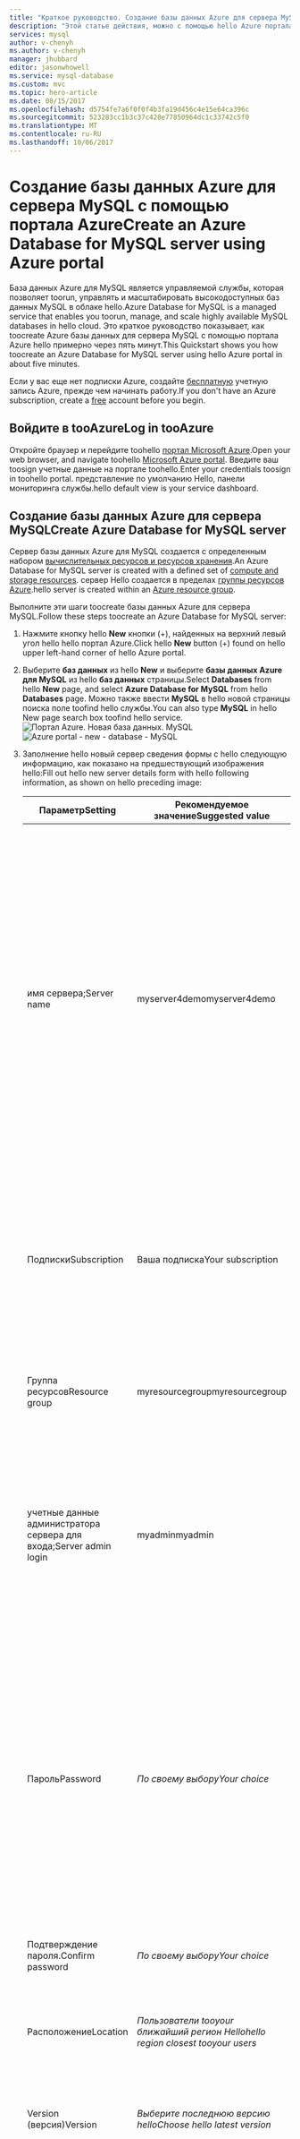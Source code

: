 ```yaml
---
title: "Краткое руководство. Создание базы данных Azure для сервера MySQL с помощью портала Azure | Документация Майкрософт"
description: "Этой статье действия, можно с помощью hello Azure портала tooquickly создать образец базы данных Azure для сервера MySQL примерно через пять минут."
services: mysql
author: v-chenyh
ms.author: v-chenyh
manager: jhubbard
editor: jasonwhowell
ms.service: mysql-database
ms.custom: mvc
ms.topic: hero-article
ms.date: 08/15/2017
ms.openlocfilehash: d5754fe7a6f0f0f4b3fa19d456c4e15e64ca396c
ms.sourcegitcommit: 523283cc1b3c37c428e77850964dc1c33742c5f0
ms.translationtype: MT
ms.contentlocale: ru-RU
ms.lasthandoff: 10/06/2017
---
```

# <a name="create-an-azure-database-for-mysql-server-using-azure-portal"></a><span data-ttu-id="7c753-103">Создание базы данных Azure для сервера MySQL с помощью портала Azure</span><span class="sxs-lookup"><span data-stu-id="7c753-103">Create an Azure Database for MySQL server using Azure portal</span></span>
<span data-ttu-id="7c753-104">База данных Azure для MySQL является управляемой службы, которая позволяет toorun, управлять и масштабировать высокодоступных баз данных MySQL в облаке hello.</span><span class="sxs-lookup"><span data-stu-id="7c753-104">Azure Database for MySQL is a managed service that enables you toorun, manage, and scale highly available MySQL databases in hello cloud.</span></span> <span data-ttu-id="7c753-105">Это краткое руководство показывает, как toocreate Azure базы данных для сервера MySQL с помощью портала Azure hello примерно через пять минут.</span><span class="sxs-lookup"><span data-stu-id="7c753-105">This Quickstart shows you how toocreate an Azure Database for MySQL server using hello Azure portal in about five minutes.</span></span> 

<span data-ttu-id="7c753-106">Если у вас еще нет подписки Azure, создайте [бесплатную](https://azure.microsoft.com/free/) учетную запись Azure, прежде чем начинать работу.</span><span class="sxs-lookup"><span data-stu-id="7c753-106">If you don't have an Azure subscription, create a [free](https://azure.microsoft.com/free/) account before you begin.</span></span>

## <a name="log-in-tooazure"></a><span data-ttu-id="7c753-107">Войдите в tooAzure</span><span class="sxs-lookup"><span data-stu-id="7c753-107">Log in tooAzure</span></span>
<span data-ttu-id="7c753-108">Откройте браузер и перейдите toohello [портал Microsoft Azure](https://portal.azure.com/).</span><span class="sxs-lookup"><span data-stu-id="7c753-108">Open your web browser, and navigate toohello [Microsoft Azure portal](https://portal.azure.com/).</span></span> <span data-ttu-id="7c753-109">Введите ваш toosign учетные данные на портале toohello.</span><span class="sxs-lookup"><span data-stu-id="7c753-109">Enter your credentials toosign in toohello portal.</span></span> <span data-ttu-id="7c753-110">представление по умолчанию Hello, панели мониторинга службы.</span><span class="sxs-lookup"><span data-stu-id="7c753-110">hello default view is your service dashboard.</span></span>

## <a name="create-azure-database-for-mysql-server"></a><span data-ttu-id="7c753-111">Создание базы данных Azure для сервера MySQL</span><span class="sxs-lookup"><span data-stu-id="7c753-111">Create Azure Database for MySQL server</span></span>
<span data-ttu-id="7c753-112">Сервер базы данных Azure для MySQL создается с определенным набором [вычислительных ресурсов и ресурсов хранения](./concepts-compute-unit-and-storage.md).</span><span class="sxs-lookup"><span data-stu-id="7c753-112">An Azure Database for MySQL server is created with a defined set of [compute and storage resources](./concepts-compute-unit-and-storage.md).</span></span> <span data-ttu-id="7c753-113">сервер Hello создается в пределах [группы ресурсов Azure](../azure-resource-manager/resource-group-overview.md).</span><span class="sxs-lookup"><span data-stu-id="7c753-113">hello server is created within an [Azure resource group](../azure-resource-manager/resource-group-overview.md).</span></span>

<span data-ttu-id="7c753-114">Выполните эти шаги toocreate базы данных Azure для сервера MySQL.</span><span class="sxs-lookup"><span data-stu-id="7c753-114">Follow these steps toocreate an Azure Database for MySQL server:</span></span>

1. <span data-ttu-id="7c753-115">Нажмите кнопку hello **New** кнопки (+), найденных на верхний левый угол hello hello портал Azure.</span><span class="sxs-lookup"><span data-stu-id="7c753-115">Click hello **New** button (+) found on hello upper left-hand corner of hello Azure portal.</span></span>

2. <span data-ttu-id="7c753-116">Выберите **баз данных** из hello **New** и выберите **базы данных Azure для MySQL** из hello **баз данных** страницы.</span><span class="sxs-lookup"><span data-stu-id="7c753-116">Select **Databases** from hello **New** page, and select **Azure Database for MySQL** from hello **Databases** page.</span></span> <span data-ttu-id="7c753-117">Можно также ввести **MySQL** в hello новой страницы поиска поле toofind hello службы.</span><span class="sxs-lookup"><span data-stu-id="7c753-117">You can also type **MySQL** in hello New page search box toofind hello service.</span></span>
<span data-ttu-id="7c753-118">![Портал Azure. Новая база данных. MySQL](./media/quickstart-create-mysql-server-database-using-azure-portal/2_navigate-to-mysql.png)</span><span class="sxs-lookup"><span data-stu-id="7c753-118">![Azure portal - new - database - MySQL](./media/quickstart-create-mysql-server-database-using-azure-portal/2_navigate-to-mysql.png)</span></span>

3. <span data-ttu-id="7c753-119">Заполнение hello новый сервер сведения формы с hello следующую информацию, как показано на предшествующий изображения hello:</span><span class="sxs-lookup"><span data-stu-id="7c753-119">Fill out hello new server details form with hello following information, as shown on hello preceding image:</span></span>

    <span data-ttu-id="7c753-120">**Параметр**</span><span class="sxs-lookup"><span data-stu-id="7c753-120">**Setting**</span></span> | <span data-ttu-id="7c753-121">**Рекомендуемое значение**</span><span class="sxs-lookup"><span data-stu-id="7c753-121">**Suggested value**</span></span> | <span data-ttu-id="7c753-122">**Описание поля**</span><span class="sxs-lookup"><span data-stu-id="7c753-122">**Field Description**</span></span> 
    ---|---|---
    <span data-ttu-id="7c753-123">имя сервера;</span><span class="sxs-lookup"><span data-stu-id="7c753-123">Server name</span></span> | <span data-ttu-id="7c753-124">myserver4demo</span><span class="sxs-lookup"><span data-stu-id="7c753-124">myserver4demo</span></span> | <span data-ttu-id="7c753-125">Выберите уникальное имя, идентифицирующее базу данных Azure для сервера MySQL.</span><span class="sxs-lookup"><span data-stu-id="7c753-125">Choose a unique name that identifies your Azure Database for MySQL server.</span></span> <span data-ttu-id="7c753-126">имя домена Hello *mysql.database.azure.com* — имя сервера присоединенных toohello обеспечения tooconnect приложений для.</span><span class="sxs-lookup"><span data-stu-id="7c753-126">hello domain name *mysql.database.azure.com* is appended toohello server name you provide for applications tooconnect to.</span></span> <span data-ttu-id="7c753-127">Имя сервера Hello может содержать только строчные буквы, цифры и знак дефиса (-) hello и он должен содержать от 3 до 63 символов.</span><span class="sxs-lookup"><span data-stu-id="7c753-127">hello server name can contain only lowercase letters, numbers, and hello hyphen (-) character, and it must contain from 3 through 63 characters.</span></span>
    <span data-ttu-id="7c753-128">Подписки</span><span class="sxs-lookup"><span data-stu-id="7c753-128">Subscription</span></span> | <span data-ttu-id="7c753-129">Ваша подписка</span><span class="sxs-lookup"><span data-stu-id="7c753-129">Your subscription</span></span> | <span data-ttu-id="7c753-130">Здравствуйте, подписки Azure, что требуется toouse для сервера.</span><span class="sxs-lookup"><span data-stu-id="7c753-130">hello Azure subscription that you want toouse for your server.</span></span> <span data-ttu-id="7c753-131">Если у вас несколько подписок, выберите нужную подписку hello, в котором ресурсов hello выставлен счет за.</span><span class="sxs-lookup"><span data-stu-id="7c753-131">If you have multiple subscriptions, choose hello appropriate subscription in which hello resource is billed for.</span></span>
    <span data-ttu-id="7c753-132">Группа ресурсов</span><span class="sxs-lookup"><span data-stu-id="7c753-132">Resource group</span></span> | <span data-ttu-id="7c753-133">myresourcegroup</span><span class="sxs-lookup"><span data-stu-id="7c753-133">myresourcegroup</span></span> | <span data-ttu-id="7c753-134">Можно создать новую группу ресурсов или использовать существующую группу из подписки.</span><span class="sxs-lookup"><span data-stu-id="7c753-134">You may make a new resource group name, or use an existing one from your subscription.</span></span>
    <span data-ttu-id="7c753-135">учетные данные администратора сервера для входа;</span><span class="sxs-lookup"><span data-stu-id="7c753-135">Server admin login</span></span> | <span data-ttu-id="7c753-136">myadmin</span><span class="sxs-lookup"><span data-stu-id="7c753-136">myadmin</span></span> | <span data-ttu-id="7c753-137">Сделать собственные toouse учетной записи входа при подключении toohello серверу.</span><span class="sxs-lookup"><span data-stu-id="7c753-137">Make your own login account toouse when connecting toohello server.</span></span> <span data-ttu-id="7c753-138">Имя входа администратора Hello не может быть «azure_superuser», «admin», «администратор», «root», «guest» или 'public'.</span><span class="sxs-lookup"><span data-stu-id="7c753-138">hello admin login name cannot be 'azure_superuser', 'admin', 'administrator', 'root', 'guest', or 'public'.</span></span>
    <span data-ttu-id="7c753-139">Пароль</span><span class="sxs-lookup"><span data-stu-id="7c753-139">Password</span></span> | <span data-ttu-id="7c753-140">*По своему выбору*</span><span class="sxs-lookup"><span data-stu-id="7c753-140">*Your choice*</span></span> | <span data-ttu-id="7c753-141">Создайте новый пароль для учетной записи администратора сервера hello.</span><span class="sxs-lookup"><span data-stu-id="7c753-141">Create a new password for hello server admin account.</span></span> <span data-ttu-id="7c753-142">Должно содержать от 8 too128 символов.</span><span class="sxs-lookup"><span data-stu-id="7c753-142">Must contain from 8 too128 characters.</span></span> <span data-ttu-id="7c753-143">Пароль должен содержать символы трех из следующих категорий hello: прописные латинские буквы, строчные латинские буквы, цифры (0-9) и неалфавитные символы (!, $, #, %, и т. д.).</span><span class="sxs-lookup"><span data-stu-id="7c753-143">Your password must contain characters from three of hello following categories – English uppercase letters, English lowercase letters, numbers (0-9), and non-alphanumeric characters (!, $, #, %, etc.).</span></span>
    <span data-ttu-id="7c753-144">Подтверждение пароля.</span><span class="sxs-lookup"><span data-stu-id="7c753-144">Confirm password</span></span> | <span data-ttu-id="7c753-145">*По своему выбору*</span><span class="sxs-lookup"><span data-stu-id="7c753-145">*Your choice*</span></span>| <span data-ttu-id="7c753-146">Подтвердите пароль учетной записи администратора hello.</span><span class="sxs-lookup"><span data-stu-id="7c753-146">Confirm hello admin account password.</span></span>
    <span data-ttu-id="7c753-147">Расположение</span><span class="sxs-lookup"><span data-stu-id="7c753-147">Location</span></span> | <span data-ttu-id="7c753-148">*Пользователи tooyour ближайший регион Hello*</span><span class="sxs-lookup"><span data-stu-id="7c753-148">*hello region closest tooyour users*</span></span>| <span data-ttu-id="7c753-149">Выберите расположение hello ближайший tooyour пользователи или другие приложения Azure.</span><span class="sxs-lookup"><span data-stu-id="7c753-149">Choose hello location that is closest tooyour users or other Azure applications.</span></span>
    <span data-ttu-id="7c753-150">Version (версия)</span><span class="sxs-lookup"><span data-stu-id="7c753-150">Version</span></span> | <span data-ttu-id="7c753-151">*Выберите последнюю версию hello*</span><span class="sxs-lookup"><span data-stu-id="7c753-151">*Choose hello latest version*</span></span>| <span data-ttu-id="7c753-152">Последнюю версию hello следует выбирайте, если у вас есть особые требования.</span><span class="sxs-lookup"><span data-stu-id="7c753-152">Choose hello latest version unless you have specific requirements.</span></span>
    <span data-ttu-id="7c753-153">Ценовая категория</span><span class="sxs-lookup"><span data-stu-id="7c753-153">Pricing Tier</span></span> | <span data-ttu-id="7c753-154">**Базовый**, **50 единиц вычислений**,  **50 ГБ**</span><span class="sxs-lookup"><span data-stu-id="7c753-154">**Basic**, **50 Compute Units** **50 GB**</span></span> | <span data-ttu-id="7c753-155">Нажмите кнопку **Ценовая категория** toospecify hello службы уровня и уровня производительности для новой базы данных.</span><span class="sxs-lookup"><span data-stu-id="7c753-155">Click **Pricing tier** toospecify hello service tier and performance level for your new database.</span></span> <span data-ttu-id="7c753-156">Выберите **базового уровня** во вкладке "hello" вверху hello.</span><span class="sxs-lookup"><span data-stu-id="7c753-156">Choose **Basic tier** in hello tab at hello top.</span></span> <span data-ttu-id="7c753-157">Щелкните левый конец hello hello **вычислений единицы** hello значение ползунка tooadjust toohello бы сумму, доступных для краткого руководства.</span><span class="sxs-lookup"><span data-stu-id="7c753-157">Click hello left end of hello **Compute Units** slider tooadjust hello value toohello least amount available for this Quickstart.</span></span> <span data-ttu-id="7c753-158">Нажмите кнопку **ОК** toosave hello цены Выбор уровня.</span><span class="sxs-lookup"><span data-stu-id="7c753-158">Click **Ok** toosave hello pricing tier selection.</span></span> <span data-ttu-id="7c753-159">См. следующий снимок экрана приветствия.</span><span class="sxs-lookup"><span data-stu-id="7c753-159">See hello following screenshot.</span></span>
    <span data-ttu-id="7c753-160">Toodashboard ПИН-кода</span><span class="sxs-lookup"><span data-stu-id="7c753-160">Pin toodashboard</span></span> | <span data-ttu-id="7c753-161">Проверка</span><span class="sxs-lookup"><span data-stu-id="7c753-161">Check</span></span> | <span data-ttu-id="7c753-162">Проверьте hello **toodashboard ПИН-код** параметр tooallow легко отслеживания сервера на странице приветствия передней панели мониторинга портала Azure.</span><span class="sxs-lookup"><span data-stu-id="7c753-162">Check hello **Pin toodashboard** option tooallow easy tracking of your server on hello front dashboard page of your Azure portal.</span></span>

    > [!IMPORTANT]
    > <span data-ttu-id="7c753-163">Имя входа администратора сервера Hello и пароль, указанные здесь, являются обязательным toolog в toohello сервера и баз данных далее в этом кратком руководстве.</span><span class="sxs-lookup"><span data-stu-id="7c753-163">hello server admin login and password that you specify here are required toolog in toohello server and its databases later in this Quickstart.</span></span> <span data-ttu-id="7c753-164">Запомните или запишите эту информацию для последующего использования.</span><span class="sxs-lookup"><span data-stu-id="7c753-164">Remember or record this information for later use.</span></span>
    > 

    ![Портал Azure — создать MySQL, предоставляя hello требуется ввод формы](./media/quickstart-create-mysql-server-database-using-azure-portal/3_create-server.png)

4.  <span data-ttu-id="7c753-166">Нажмите кнопку **создать** tooprovision hello server.</span><span class="sxs-lookup"><span data-stu-id="7c753-166">Click **Create** tooprovision hello server.</span></span> <span data-ttu-id="7c753-167">Подготовка занимает несколько минут, копирование too20 минут максимальное.</span><span class="sxs-lookup"><span data-stu-id="7c753-167">Provisioning takes a few minutes, up too20 minutes maximum.</span></span>
   
5.  <span data-ttu-id="7c753-168">На панели инструментов hello, нажмите кнопку **уведомления** процесс развертывания hello toomonitor (значок звонка).</span><span class="sxs-lookup"><span data-stu-id="7c753-168">On hello toolbar, click **Notifications** (bell icon) toomonitor hello deployment process.</span></span>

## <a name="configure-a-server-level-firewall-rule"></a><span data-ttu-id="7c753-169">Настройка правила брандмауэра на уровне сервера</span><span class="sxs-lookup"><span data-stu-id="7c753-169">Configure a server-level firewall rule</span></span>

<span data-ttu-id="7c753-170">Hello базы данных Azure для службы MySQL создает брандмауэра на уровне сервера hello.</span><span class="sxs-lookup"><span data-stu-id="7c753-170">hello Azure Database for MySQL service creates a firewall at hello server-level.</span></span> <span data-ttu-id="7c753-171">Этот брандмауэр блокирует внешних приложений и средств подключения toohello сервер и все базы данных на сервере hello правила брандмауэра не введен tooopen hello брандмауэра для конкретных IP-адресов.</span><span class="sxs-lookup"><span data-stu-id="7c753-171">This firewall prevents external applications and tools from connecting toohello server and any databases on hello server, unless a firewall rule is created tooopen hello firewall for specific IP addresses.</span></span> 

1.  <span data-ttu-id="7c753-172">Найдите нужный сервер после завершения развертывания hello.</span><span class="sxs-lookup"><span data-stu-id="7c753-172">Locate your server after hello deployment completes.</span></span> <span data-ttu-id="7c753-173">При необходимости можно выполнить поиск.</span><span class="sxs-lookup"><span data-stu-id="7c753-173">If needed, you can search for it.</span></span> <span data-ttu-id="7c753-174">Например, щелкните **все ресурсы** hello левого меню и введите в поле имя сервера hello (как показано в примере hello *myserver4demo*) toosearch для вновь созданного сервера.</span><span class="sxs-lookup"><span data-stu-id="7c753-174">For example, click **All Resources** from hello left-hand menu and type in hello server name (such as hello example *myserver4demo*) toosearch for your newly created server.</span></span> <span data-ttu-id="7c753-175">Щелкните имя сервера, перечисленные в результатах поиска hello.</span><span class="sxs-lookup"><span data-stu-id="7c753-175">Click on your server name listed in hello search result.</span></span> <span data-ttu-id="7c753-176">Hello **Обзор** страница сервера открывает и предоставляет параметры для дальнейшей настройки.</span><span class="sxs-lookup"><span data-stu-id="7c753-176">hello **Overview** page for your server opens and provides options for further configuration.</span></span>

2. <span data-ttu-id="7c753-177">На странице приветствия server, выберите **безопасности подключения**.</span><span class="sxs-lookup"><span data-stu-id="7c753-177">In hello server page, select **Connection security**.</span></span>

3.  <span data-ttu-id="7c753-178">В разделе hello **правила брандмауэра** щелкните пустое текстовое поле hello hello **имя правила** toobegin столбца при создании правила брандмауэра hello.</span><span class="sxs-lookup"><span data-stu-id="7c753-178">Under hello **Firewall rules** heading, click in hello blank text box in hello **Rule Name** column toobegin creating hello firewall rule.</span></span> 

    <span data-ttu-id="7c753-179">Для краткого руководства давайте разрешить все IP-адреса в hello server путем заполнения hello текстовое поле в каждом столбце с hello следующие значения:</span><span class="sxs-lookup"><span data-stu-id="7c753-179">For this Quickstart, let's allow all IP addresses into hello server by filling in hello text box in each column with hello following values:</span></span>

    <span data-ttu-id="7c753-180">Имя правила</span><span class="sxs-lookup"><span data-stu-id="7c753-180">Rule Name</span></span> | <span data-ttu-id="7c753-181">Начальный IP-адрес</span><span class="sxs-lookup"><span data-stu-id="7c753-181">Start IP</span></span> | <span data-ttu-id="7c753-182">Конечный IP-адрес</span><span class="sxs-lookup"><span data-stu-id="7c753-182">End IP</span></span> 
    ---|---|---
    <span data-ttu-id="7c753-183">AllowAllIps</span><span class="sxs-lookup"><span data-stu-id="7c753-183">AllowAllIps</span></span> |  <span data-ttu-id="7c753-184">0.0.0.0</span><span class="sxs-lookup"><span data-stu-id="7c753-184">0.0.0.0</span></span> | <span data-ttu-id="7c753-185">255.255.255.255</span><span class="sxs-lookup"><span data-stu-id="7c753-185">255.255.255.255</span></span>

4. <span data-ttu-id="7c753-186">На верхней панели инструментов hello объекта hello **безопасности подключения** щелкните **Сохранить**.</span><span class="sxs-lookup"><span data-stu-id="7c753-186">On hello upper toolbar of hello **Connection security** page, click **Save**.</span></span> <span data-ttu-id="7c753-187">Подождите несколько секунд и обратите внимание hello уведомление о, обновление безопасности соединения завершилась успешно перед продолжением.</span><span class="sxs-lookup"><span data-stu-id="7c753-187">Wait for a few moments and notice hello notification showing that updating connection security has finished successfully before continuing.</span></span>

    > [!NOTE]
    > <span data-ttu-id="7c753-188">TooAzure подключения базы данных MySQL связь через порт 3306.</span><span class="sxs-lookup"><span data-stu-id="7c753-188">Connections tooAzure Database for MySQL communicate over port 3306.</span></span> <span data-ttu-id="7c753-189">Если вы пытаетесь tooconnect из корпоративной сети, исходящий трафик через порт 3306 может оказаться невозможным брандмауэром вашей сети.</span><span class="sxs-lookup"><span data-stu-id="7c753-189">If you are trying tooconnect from within a corporate network, outbound traffic over port 3306 may not be allowed by your network's firewall.</span></span> <span data-ttu-id="7c753-190">В этом случае нельзя будет tooconnect tooyour сервера Если ИТ-отдел открывает порт 3306.</span><span class="sxs-lookup"><span data-stu-id="7c753-190">If so, you will not be able tooconnect tooyour server unless your IT department opens port 3306.</span></span>
    > 

## <a name="get-hello-connection-information"></a><span data-ttu-id="7c753-191">Получить сведения о соединении hello</span><span class="sxs-lookup"><span data-stu-id="7c753-191">Get hello connection information</span></span>
<span data-ttu-id="7c753-192">сервер базы данных tooyour tooconnect, необходимо tooremember hello полного сервера имя и администратора учетные данные для входа.</span><span class="sxs-lookup"><span data-stu-id="7c753-192">tooconnect tooyour database server, you need tooremember hello full server name and admin login credentials.</span></span> <span data-ttu-id="7c753-193">Отметить эти значения в начале статьи краткого руководства hello.</span><span class="sxs-lookup"><span data-stu-id="7c753-193">You may have noted those values earlier in hello Quickstart article.</span></span> <span data-ttu-id="7c753-194">В случае, если не произошло, можно легко находить hello server сведения об имени и имени входа с сервера hello **Обзор** страницы или hello **свойства** страницы в hello портал Azure.</span><span class="sxs-lookup"><span data-stu-id="7c753-194">In case you did not, you can easily find hello server name and login information from hello server **Overview** page or hello **Properties** page in hello Azure portal.</span></span>

1. <span data-ttu-id="7c753-195">Откройте страницу сервера **Обзор**.</span><span class="sxs-lookup"><span data-stu-id="7c753-195">Open your server's **Overview** page.</span></span> <span data-ttu-id="7c753-196">Запишите hello **имя сервера** и **имя входа администратора сервера**.</span><span class="sxs-lookup"><span data-stu-id="7c753-196">Make a note of hello **Server name** and **Server admin login name**.</span></span> 
    <span data-ttu-id="7c753-197">Наведите указатель на каждое поле и появляется значок копирования hello toohello справа от текста hello.</span><span class="sxs-lookup"><span data-stu-id="7c753-197">Hover your cursor over each field, and hello copy icon appears toohello right of hello text.</span></span> <span data-ttu-id="7c753-198">Щелкните значок копирования hello как необходимые toocopy hello значения.</span><span class="sxs-lookup"><span data-stu-id="7c753-198">Click hello copy icon as needed toocopy hello values.</span></span>

    <span data-ttu-id="7c753-199">В этом примере — имя сервера hello *myserver4demo.mysql.database.azure.com*, и имя входа администратора сервера hello является  *myadmin@myserver4demo* .</span><span class="sxs-lookup"><span data-stu-id="7c753-199">In this example, hello server name is *myserver4demo.mysql.database.azure.com*, and hello server admin login is *myadmin@myserver4demo*.</span></span>

## <a name="connect-toomysql-using-mysql-command-line-tool"></a><span data-ttu-id="7c753-200">Подключиться с помощью средства командной строки mysql tooMySQL</span><span class="sxs-lookup"><span data-stu-id="7c753-200">Connect tooMySQL using mysql command-line tool</span></span>
<span data-ttu-id="7c753-201">Существует несколько приложений можно использовать tooconnect tooyour базы данных Azure для сервера MySQL.</span><span class="sxs-lookup"><span data-stu-id="7c753-201">There are a number of applications you can use tooconnect tooyour Azure Database for MySQL server.</span></span> <span data-ttu-id="7c753-202">Давайте сначала использовать hello [mysql](https://dev.mysql.com/doc/refman/5.7/en/mysql.html) командной строки как средство tooillustrate tooconnect toohello сервера.</span><span class="sxs-lookup"><span data-stu-id="7c753-202">Let's first use hello [mysql](https://dev.mysql.com/doc/refman/5.7/en/mysql.html) command-line tool tooillustrate how tooconnect toohello server.</span></span>  <span data-ttu-id="7c753-203">Можно использовать веб-браузер и hello оболочки облако Azure, как описано здесь без hello должны tooinstall никаких дополнительных программ.</span><span class="sxs-lookup"><span data-stu-id="7c753-203">You can use a web browser and hello Azure Cloud Shell as described here without hello need tooinstall any additional software.</span></span> <span data-ttu-id="7c753-204">Если программа hello mysql, установленные локально на компьютере, можно подключиться с тем же успехом.</span><span class="sxs-lookup"><span data-stu-id="7c753-204">If you have hello mysql utility installed locally on your own machine, you can connect from there as well.</span></span>

1. <span data-ttu-id="7c753-205">Запустите hello оболочки облако Azure через значок терминалов hello (> _) на hello верхнему правому углу hello Azure портала веб-страницы.</span><span class="sxs-lookup"><span data-stu-id="7c753-205">Launch hello Azure Cloud Shell via hello terminal icon ( >_ ) on hello top right of hello Azure portal web page.</span></span>

2. <span data-ttu-id="7c753-206">Hello оболочки облако Azure открывает в браузере, позволяя команд оболочки tootype bash.</span><span class="sxs-lookup"><span data-stu-id="7c753-206">hello Azure Cloud Shell opens in your browser, enabling you tootype bash shell commands.</span></span>

    ![Командная строка — пример командной строки MySQL](./media/quickstart-create-mysql-server-database-using-azure-portal/7_connect-to-server.png)

3. <span data-ttu-id="7c753-208">В облаке командную строку hello подключения tooyour базы данных Azure для сервера MySQL, введя командной строки mysql hello в строке приветствия зеленый.</span><span class="sxs-lookup"><span data-stu-id="7c753-208">At hello Cloud Shell prompt, connect tooyour Azure Database for MySQL server by typing hello mysql command line at hello green prompt.</span></span>

    <span data-ttu-id="7c753-209">Следующая формата Hello — tooan tooconnect используется база данных Azure для сервера MySQL с помощью служебной программы hello mysql:</span><span class="sxs-lookup"><span data-stu-id="7c753-209">hello following format is used tooconnect tooan Azure Database for MySQL server with hello mysql utility:</span></span>
    ```bash
    mysql --host <yourserver> --user <server admin login> --password
    ```

    <span data-ttu-id="7c753-210">Например следующая команда hello подключается к серверу пример tooour:</span><span class="sxs-lookup"><span data-stu-id="7c753-210">For example, hello following command connects tooour example server:</span></span>
    ```azurecli-interactive
    mysql --host myserver4demo.mysql.database.azure.com --user myadmin@myserver4demo --password
    ```

    <span data-ttu-id="7c753-211">параметр mysql</span><span class="sxs-lookup"><span data-stu-id="7c753-211">mysql parameter</span></span> |<span data-ttu-id="7c753-212">Рекомендуемое значение</span><span class="sxs-lookup"><span data-stu-id="7c753-212">Suggested value</span></span>|<span data-ttu-id="7c753-213">Описание</span><span class="sxs-lookup"><span data-stu-id="7c753-213">Description</span></span>
    ---|---|---
    <span data-ttu-id="7c753-214">--host</span><span class="sxs-lookup"><span data-stu-id="7c753-214">--host</span></span> | <span data-ttu-id="7c753-215">*имя сервера*</span><span class="sxs-lookup"><span data-stu-id="7c753-215">*server name*</span></span> | <span data-ttu-id="7c753-216">Укажите значение имени сервера hello, который использовался при создании hello базы данных Azure для MySQL ранее.</span><span class="sxs-lookup"><span data-stu-id="7c753-216">Specify hello server name value that was used when you created hello Azure Database for MySQL earlier.</span></span> <span data-ttu-id="7c753-217">В нашем примере используется такое имя сервера: myserver4demo.mysql.database.azure.com. Используйте hello полное доменное имя (\*. mysql.database.azure.com) как показано в примере hello.</span><span class="sxs-lookup"><span data-stu-id="7c753-217">Our example server shown is myserver4demo.mysql.database.azure.com. Use hello fully qualified domain name (\*.mysql.database.azure.com) as shown in hello example.</span></span> <span data-ttu-id="7c753-218">Выполните действия hello hello предыдущего раздела tooget hello сведения о соединении, если вы не помните имя вашего сервера.</span><span class="sxs-lookup"><span data-stu-id="7c753-218">Follow hello steps in hello previous section tooget hello connection information if you do not remember your server name.</span></span> 
    <span data-ttu-id="7c753-219">--user</span><span class="sxs-lookup"><span data-stu-id="7c753-219">--user</span></span> | <span data-ttu-id="7c753-220">*имя для входа администратора сервера*</span><span class="sxs-lookup"><span data-stu-id="7c753-220">*server admin login name*</span></span> |<span data-ttu-id="7c753-221">Введите в hello входа имя входа администратора сервера указаны при создании hello базы данных Azure для MySQL ранее.</span><span class="sxs-lookup"><span data-stu-id="7c753-221">Type in hello  server admin login username supplied when you created hello Azure Database for MySQL earlier.</span></span> <span data-ttu-id="7c753-222">Выполните действия hello hello предыдущего раздела tooget hello сведения о соединении, если вы не помните hello имя пользователя.</span><span class="sxs-lookup"><span data-stu-id="7c753-222">Follow hello steps in hello previous section tooget hello connection information if you do not remember hello username.</span></span>  <span data-ttu-id="7c753-223">Формат Hello  *username@servername* .</span><span class="sxs-lookup"><span data-stu-id="7c753-223">hello format is *username@servername*.</span></span>
    <span data-ttu-id="7c753-224">--password</span><span class="sxs-lookup"><span data-stu-id="7c753-224">--password</span></span> | <span data-ttu-id="7c753-225">*дождитесь появления запроса*</span><span class="sxs-lookup"><span data-stu-id="7c753-225">*wait until prompted*</span></span> | <span data-ttu-id="7c753-226">Вам будет предложено слишком «Введите пароль» по окончании введите команду hello.</span><span class="sxs-lookup"><span data-stu-id="7c753-226">You will be prompted too"Enter password" after you enter hello command.</span></span> <span data-ttu-id="7c753-227">При появлении запроса введите hello же пароль, предоставленный при создании сервера hello.</span><span class="sxs-lookup"><span data-stu-id="7c753-227">When prompted, type in hello same password that you provided when you created hello server.</span></span>  <span data-ttu-id="7c753-228">Примечание hello вводить пароль, символы, не отображаются на hello bash подсказки при их вводе.</span><span class="sxs-lookup"><span data-stu-id="7c753-228">Note hello typed password characters are not shown on hello bash prompt when you type them.</span></span> <span data-ttu-id="7c753-229">Нажмите клавишу ВВОД после набрана все tooauthenticate символов hello и подключения.</span><span class="sxs-lookup"><span data-stu-id="7c753-229">Press enter after you have typed all hello characters tooauthenticate and connect.</span></span>

   <span data-ttu-id="7c753-230">После подключения hello mysql программа отображает `mysql>` запрашивать вы tootype команды.</span><span class="sxs-lookup"><span data-stu-id="7c753-230">Once connected, hello mysql utility displays a `mysql>` prompt for you tootype commands.</span></span> 

    <span data-ttu-id="7c753-231">Пример выходных данных mysql:</span><span class="sxs-lookup"><span data-stu-id="7c753-231">Example mysql output:</span></span>
    ```bash
    Welcome toohello MySQL monitor.  Commands end with ; or \g.
    Your MySQL connection id is 65505
    Server version: 5.6.26.0 MySQL Community Server (GPL)
    
    Copyright (c) 2000, 2017, Oracle and/or its affiliates. All rights reserved.
    
    Oracle is a registered trademark of Oracle Corporation and/or its
    affiliates. Other names may be trademarks of their respective
    owners.

    Type 'help;' or '\h' for help. Type '\c' tooclear hello current input statement.
    
    mysql>
    ```
    > [!TIP]
    > <span data-ttu-id="7c753-232">Если брандмауэр hello не настроен tooallow hello IP-адрес hello Azure облачной оболочки, hello возникает следующая ошибка:</span><span class="sxs-lookup"><span data-stu-id="7c753-232">If hello firewall is not configured tooallow hello IP address of hello Azure Cloud Shell, hello following error occurs:</span></span>
    >
    > <span data-ttu-id="7c753-233">Ошибка 2003 (28000 свойства): Клиент с IP-адресом 123.456.789.0 не может tooaccess hello server.</span><span class="sxs-lookup"><span data-stu-id="7c753-233">ERROR 2003 (28000): Client with IP address 123.456.789.0 is not allowed tooaccess hello server.</span></span>
    >
    > <span data-ttu-id="7c753-234">Ошибка tooresolve hello, убедитесь, что hello server конфигурации совпадений hello шагов в hello *Настройка правила брандмауэра уровня сервера* hello статьи.</span><span class="sxs-lookup"><span data-stu-id="7c753-234">tooresolve hello error, make sure hello server configuration matches hello steps in hello *Configure a server-level firewall rule* section of hello article.</span></span>

4. <span data-ttu-id="7c753-235">Представление сервера состояния tooensure hello соединение функционирует.</span><span class="sxs-lookup"><span data-stu-id="7c753-235">View server status tooensure hello connection is functional.</span></span> <span data-ttu-id="7c753-236">Тип `status` в hello mysql > запрос после его подключения.</span><span class="sxs-lookup"><span data-stu-id="7c753-236">Type `status` at hello mysql> prompt once it is connected.</span></span>
    ```sql
    status
    ```

   > [!TIP]
   > <span data-ttu-id="7c753-237">Дополнительные команды см. в [разделе 4.5.1 справочного руководства по MySQL 5.7](https://dev.mysql.com/doc/refman/5.7/en/mysql.html).</span><span class="sxs-lookup"><span data-stu-id="7c753-237">For additional commands, see [MySQL 5.7 Reference Manual - Chapter 4.5.1](https://dev.mysql.com/doc/refman/5.7/en/mysql.html).</span></span>

5.  <span data-ttu-id="7c753-238">Создать пустую базу данных на hello mysql > приглашения, введя hello следующую команду:</span><span class="sxs-lookup"><span data-stu-id="7c753-238">Create a blank database at hello mysql> prompt by typing hello following command:</span></span>
    ```sql
    CREATE DATABASE quickstartdb;
    ```
    <span data-ttu-id="7c753-239">Команда Hello может занять несколько минут toocomplete.</span><span class="sxs-lookup"><span data-stu-id="7c753-239">hello command may take a few moments toocomplete.</span></span> 

    <span data-ttu-id="7c753-240">На сервере базы данных Azure для MySQL можно создать одну или несколько баз данных.</span><span class="sxs-lookup"><span data-stu-id="7c753-240">Within an Azure Database for MySQL server, you can create one or multiple databases.</span></span> <span data-ttu-id="7c753-241">Необязательно toocreate одной базы данных на сервере tooutilize все ресурсы hello или создать несколько баз данных tooshare hello ресурсы.</span><span class="sxs-lookup"><span data-stu-id="7c753-241">You can opt toocreate a single database per server tooutilize all hello resources, or create multiple databases tooshare hello resources.</span></span> <span data-ttu-id="7c753-242">Отсутствует номер toohello предел баз данных, которые могут быть созданы, но несколько баз данных совместно использовать hello же ресурсов сервера.</span><span class="sxs-lookup"><span data-stu-id="7c753-242">There is no limit toohello number of databases that can be created, but multiple databases share hello same server resources.</span></span> 

6. <span data-ttu-id="7c753-243">Список баз данных hello mysql hello > приглашения, введя hello следующую команду:</span><span class="sxs-lookup"><span data-stu-id="7c753-243">List hello databases at hello mysql> prompt by typing hello following command:</span></span>

    ```sql
    SHOW DATABASES;
    ```

7.  <span data-ttu-id="7c753-244">Тип `\q` и нажмите клавишу ВВОД tooquit hello mysql средство.</span><span class="sxs-lookup"><span data-stu-id="7c753-244">Type `\q` and then press ENTER tooquit hello mysql tool.</span></span> <span data-ttu-id="7c753-245">После завершения hello оболочки облака Azure можно закрыть.</span><span class="sxs-lookup"><span data-stu-id="7c753-245">You can close hello Azure Cloud Shell after you are done.</span></span>

<span data-ttu-id="7c753-246">Теперь вы подключились toohello базы данных Azure для MySQL и создать пустой пользовательской базы данных.</span><span class="sxs-lookup"><span data-stu-id="7c753-246">Now you have connected toohello Azure Database for MySQL and created a blank user database.</span></span> <span data-ttu-id="7c753-247">Продолжить toohello Далее раздел toorepeat аналогичные toohello tooconnect упражнения того же сервера, с помощью другого общее средство MySQL Workbench.</span><span class="sxs-lookup"><span data-stu-id="7c753-247">Continue toohello next section toorepeat a similar exercise tooconnect toohello same server using another common tool, MySQL Workbench.</span></span>

## <a name="connect-toohello-server-using-hello-mysql-workbench-gui-tool"></a><span data-ttu-id="7c753-248">Подключение сервера toohello, с помощью средства графического интерфейса пользователя MySQL Workbench hello</span><span class="sxs-lookup"><span data-stu-id="7c753-248">Connect toohello server using hello MySQL Workbench GUI tool</span></span>
<span data-ttu-id="7c753-249">с помощью средства hello графического интерфейса пользователя MySQL Workbench MySQL server tooAzure tooconnect:</span><span class="sxs-lookup"><span data-stu-id="7c753-249">tooconnect tooAzure MySQL server using hello GUI tool MySQL Workbench:</span></span>

1.  <span data-ttu-id="7c753-250">Запустите hello MySQL Workbench приложения на клиентском компьютере.</span><span class="sxs-lookup"><span data-stu-id="7c753-250">Launch hello MySQL Workbench application on your client computer.</span></span> <span data-ttu-id="7c753-251">Скачать и установить MySQL Workbench вы можете [здесь](https://dev.mysql.com/downloads/workbench/).</span><span class="sxs-lookup"><span data-stu-id="7c753-251">You can download and install MySQL Workbench from [here](https://dev.mysql.com/downloads/workbench/).</span></span>

2.  <span data-ttu-id="7c753-252">В **установки нового подключения** диалогового окна введите следующую информацию hello **параметры** вкладки:</span><span class="sxs-lookup"><span data-stu-id="7c753-252">In **Setup New Connection** dialog box, enter hello following information on **Parameters** tab:</span></span>

    ![Настройка нового подключения](./media/quickstart-create-mysql-server-database-using-azure-portal/setup-new-connection.png)

    | <span data-ttu-id="7c753-254">**Параметр**</span><span class="sxs-lookup"><span data-stu-id="7c753-254">**Setting**</span></span> | <span data-ttu-id="7c753-255">**Рекомендуемое значение**</span><span class="sxs-lookup"><span data-stu-id="7c753-255">**Suggested value**</span></span> | <span data-ttu-id="7c753-256">**Описание поля**</span><span class="sxs-lookup"><span data-stu-id="7c753-256">**Field Description**</span></span> |
    |---|---|---|
    |   <span data-ttu-id="7c753-257">Имя подключения</span><span class="sxs-lookup"><span data-stu-id="7c753-257">Connection Name</span></span> | <span data-ttu-id="7c753-258">Пример подключения</span><span class="sxs-lookup"><span data-stu-id="7c753-258">Demo Connection</span></span> | <span data-ttu-id="7c753-259">Укажите метку для этого подключения.</span><span class="sxs-lookup"><span data-stu-id="7c753-259">Specify a label for this connection.</span></span> |
    | <span data-ttu-id="7c753-260">Способ подключения</span><span class="sxs-lookup"><span data-stu-id="7c753-260">Connection Method</span></span> | <span data-ttu-id="7c753-261">Стандартный способ (по протоколу TCP/IP)</span><span class="sxs-lookup"><span data-stu-id="7c753-261">Standard (TCP/IP)</span></span> | <span data-ttu-id="7c753-262">Стандартный способ (по протоколу TCP/IP) соответствует требованиям.</span><span class="sxs-lookup"><span data-stu-id="7c753-262">Standard (TCP/IP) is sufficient.</span></span> |
    | <span data-ttu-id="7c753-263">имя узла;</span><span class="sxs-lookup"><span data-stu-id="7c753-263">Hostname</span></span> | <span data-ttu-id="7c753-264">*имя сервера*</span><span class="sxs-lookup"><span data-stu-id="7c753-264">*server name*</span></span> | <span data-ttu-id="7c753-265">Укажите значение имени сервера hello, который использовался при создании hello базы данных Azure для MySQL ранее.</span><span class="sxs-lookup"><span data-stu-id="7c753-265">Specify hello server name value that was used when you created hello Azure Database for MySQL earlier.</span></span> <span data-ttu-id="7c753-266">В нашем примере используется такое имя сервера: myserver4demo.mysql.database.azure.com. Используйте hello полное доменное имя (\*. mysql.database.azure.com) как показано в примере hello.</span><span class="sxs-lookup"><span data-stu-id="7c753-266">Our example server shown is myserver4demo.mysql.database.azure.com. Use hello fully qualified domain name (\*.mysql.database.azure.com) as shown in hello example.</span></span> <span data-ttu-id="7c753-267">Выполните действия hello hello предыдущего раздела tooget hello сведения о соединении, если вы не помните имя вашего сервера.</span><span class="sxs-lookup"><span data-stu-id="7c753-267">Follow hello steps in hello previous section tooget hello connection information if you do not remember your server name.</span></span>  |
    | <span data-ttu-id="7c753-268">Порт</span><span class="sxs-lookup"><span data-stu-id="7c753-268">Port</span></span> | <span data-ttu-id="7c753-269">3306</span><span class="sxs-lookup"><span data-stu-id="7c753-269">3306</span></span> | <span data-ttu-id="7c753-270">Всегда используйте порт 3306 при подключении tooAzure базы данных MySQL.</span><span class="sxs-lookup"><span data-stu-id="7c753-270">Always use port 3306 when connecting tooAzure Database for MySQL.</span></span> |
    | <span data-ttu-id="7c753-271">Имя пользователя</span><span class="sxs-lookup"><span data-stu-id="7c753-271">Username</span></span> |  <span data-ttu-id="7c753-272">*имя для входа администратора сервера*</span><span class="sxs-lookup"><span data-stu-id="7c753-272">*server admin login name*</span></span> | <span data-ttu-id="7c753-273">Введите в hello входа имя входа администратора сервера указаны при создании hello базы данных Azure для MySQL ранее.</span><span class="sxs-lookup"><span data-stu-id="7c753-273">Type in hello server admin login username supplied when you created hello Azure Database for MySQL earlier.</span></span> <span data-ttu-id="7c753-274">Пример нашего имени пользователя — myadmin@myserver4demo.</span><span class="sxs-lookup"><span data-stu-id="7c753-274">Our example username is myadmin@myserver4demo.</span></span> <span data-ttu-id="7c753-275">Выполните действия hello hello предыдущего раздела tooget hello сведения о соединении, если вы не помните hello имя пользователя.</span><span class="sxs-lookup"><span data-stu-id="7c753-275">Follow hello steps in hello previous section tooget hello connection information if you do not remember hello username.</span></span> <span data-ttu-id="7c753-276">Формат Hello  *username@servername* .</span><span class="sxs-lookup"><span data-stu-id="7c753-276">hello format is *username@servername*.</span></span>
    | <span data-ttu-id="7c753-277">Пароль</span><span class="sxs-lookup"><span data-stu-id="7c753-277">Password</span></span> | <span data-ttu-id="7c753-278">Ваш пароль.</span><span class="sxs-lookup"><span data-stu-id="7c753-278">your password</span></span> | <span data-ttu-id="7c753-279">Нажмите кнопку Сохранить в хранилище... Кнопка toosave hello пароль.</span><span class="sxs-lookup"><span data-stu-id="7c753-279">Click Store in Vault... button toosave hello password.</span></span> |

    <span data-ttu-id="7c753-280">Нажмите кнопку **проверить подключение** tootest, если все параметры настроены правильно.</span><span class="sxs-lookup"><span data-stu-id="7c753-280">Click **Test Connection** tootest if all parameters are correctly configured.</span></span> <span data-ttu-id="7c753-281">Нажмите кнопку ОК toosave hello подключение.</span><span class="sxs-lookup"><span data-stu-id="7c753-281">Click OK toosave hello connection.</span></span> 

    > [!NOTE]
    > <span data-ttu-id="7c753-282">Протокол SSL применяется по умолчанию на сервере и требует дополнительной настройки в порядке tooconnect успешно.</span><span class="sxs-lookup"><span data-stu-id="7c753-282">SSL is enforced by default on your server, and requires extra configuration in order tooconnect successfully.</span></span> <span data-ttu-id="7c753-283">В разделе [Настройка SSL-подключения в toosecurely вашего приложения подключения tooAzure базы данных MySQL](./howto-configure-ssl.md).</span><span class="sxs-lookup"><span data-stu-id="7c753-283">See [Configure SSL connectivity in your application toosecurely connect tooAzure Database for MySQL](./howto-configure-ssl.md).</span></span>  <span data-ttu-id="7c753-284">Если toodisable SSL требуется для краткого руководства, посетите портал Azure hello и нажмите hello страницы безопасности подключения toodisable hello переключателя подключения применять SSL кнопку.</span><span class="sxs-lookup"><span data-stu-id="7c753-284">If you want toodisable SSL for this Quickstart, visit hello Azure portal and click hello Connection security page toodisable hello Enforce SSL connection toggle button.</span></span>

## <a name="clean-up-resources"></a><span data-ttu-id="7c753-285">Очистка ресурсов</span><span class="sxs-lookup"><span data-stu-id="7c753-285">Clean up resources</span></span>
<span data-ttu-id="7c753-286">Очистка hello ресурсы, созданные в кратком руководстве hello либо путем удаления hello [группы ресурсов Azure](../azure-resource-manager/resource-group-overview.md), которая содержит все ресурсы hello в группе ресурсов hello или путем удаления ресурсов hello одного сервера, если вы хотите tookeep hello другие ресурсы без изменений.</span><span class="sxs-lookup"><span data-stu-id="7c753-286">Clean up hello resources you created in hello quickstart either by deleting hello [Azure resource group](../azure-resource-manager/resource-group-overview.md), which includes all hello resources in hello resource group, or by deleting hello one server resource if you want tookeep hello other resources intact.</span></span>

> [!TIP]
> <span data-ttu-id="7c753-287">Другие краткие руководства в этой коллекции созданы на основе этого документа.</span><span class="sxs-lookup"><span data-stu-id="7c753-287">Other Quickstarts in this collection build upon this Quickstart.</span></span> <span data-ttu-id="7c753-288">Если вы планируете toowork с последующей toocontinue краткие руководства, выполните очистку не hello ресурсы, созданные в этом кратком руководстве.</span><span class="sxs-lookup"><span data-stu-id="7c753-288">If you plan toocontinue on toowork with subsequent quickstarts, do not clean up hello resources created in this quickstart.</span></span> <span data-ttu-id="7c753-289">Если вы не планируете toocontinue, используйте следующие шаги toodelete все ресурсы, которые созданы с краткого руководства в hello портал Azure hello.</span><span class="sxs-lookup"><span data-stu-id="7c753-289">If you do not plan toocontinue, use hello following steps toodelete all resources created by this quickstart in hello Azure portal.</span></span>
>

<span data-ttu-id="7c753-290">Группа hello весь ресурс toodelete включая только что созданный hello server:</span><span class="sxs-lookup"><span data-stu-id="7c753-290">toodelete hello entire resource group including hello newly created server:</span></span>
1.  <span data-ttu-id="7c753-291">Найдите группы ресурсов в hello портал Azure.</span><span class="sxs-lookup"><span data-stu-id="7c753-291">Locate your resource group in hello Azure portal.</span></span> <span data-ttu-id="7c753-292">Hello слева в меню портала Azure hello, пункт **групп ресурсов** и щелкните имя группы ресурсов, таких как в нашем примере hello **myresourcegroup**.</span><span class="sxs-lookup"><span data-stu-id="7c753-292">From hello left-hand menu in hello Azure portal, click **Resource groups** and then click hello name of your resource group, such as our example **myresourcegroup**.</span></span>
2.  <span data-ttu-id="7c753-293">На странице группы ресурсов щелкните **Удалить**.</span><span class="sxs-lookup"><span data-stu-id="7c753-293">On your resource group page, click **Delete**.</span></span> <span data-ttu-id="7c753-294">Затем имя типа hello вашей группы ресурсов, таких как в нашем примере **myresourcegroup**в hello удаления tooconfirm текстовое поле и нажмите кнопку **удалить**.</span><span class="sxs-lookup"><span data-stu-id="7c753-294">Then type hello name of your resource group, such as our example **myresourcegroup**, in hello text box tooconfirm deletion, and then click **Delete**.</span></span>

<span data-ttu-id="7c753-295">Или вместо этого toodelete hello только что созданный сервер:</span><span class="sxs-lookup"><span data-stu-id="7c753-295">Or instead, toodelete hello newly created server:</span></span>
1.  <span data-ttu-id="7c753-296">Если у вас открыт, найдите нужный сервер в hello портал Azure.</span><span class="sxs-lookup"><span data-stu-id="7c753-296">Locate your server in hello Azure portal, if you do not have it open.</span></span> <span data-ttu-id="7c753-297">Hello левого меню на портале Azure, щелкните **все ресурсы**и найдите созданный сервер hello.</span><span class="sxs-lookup"><span data-stu-id="7c753-297">From hello left-hand menu in Azure portal, click **All resources**, and then search for hello server you created.</span></span>
2.  <span data-ttu-id="7c753-298">На hello **Обзор** щелкните hello **удалить** кнопку на верхней панели hello.</span><span class="sxs-lookup"><span data-stu-id="7c753-298">On hello **Overview** page, click hello **Delete** button on hello top pane.</span></span>
<span data-ttu-id="7c753-299">![Имя базы данных Azure для MySQL: удаление сервера](./media/quickstart-create-mysql-server-database-using-azure-portal/delete-server.png)</span><span class="sxs-lookup"><span data-stu-id="7c753-299">![Azure Database for MySQL - Delete server](./media/quickstart-create-mysql-server-database-using-azure-portal/delete-server.png)</span></span>
3.  <span data-ttu-id="7c753-300">Проверьте имя сервера hello требуется toodelete и Показать hello базы данных, которые затрагиваются.</span><span class="sxs-lookup"><span data-stu-id="7c753-300">Confirm hello server name you want toodelete, and show hello databases under it that are affected.</span></span> <span data-ttu-id="7c753-301">Введите имя сервера в текстовом поле hello, такие как в нашем примере **myserver4demo**, а затем нажмите кнопку **удалить**.</span><span class="sxs-lookup"><span data-stu-id="7c753-301">Type your server name in hello text box, such as our example **myserver4demo**, and then click **Delete**.</span></span>

## <a name="next-steps"></a><span data-ttu-id="7c753-302">Дальнейшие действия</span><span class="sxs-lookup"><span data-stu-id="7c753-302">Next steps</span></span>

> [!div class="nextstepaction"]
> [<span data-ttu-id="7c753-303">Проектирование первой базы данных Azure для MySQL</span><span class="sxs-lookup"><span data-stu-id="7c753-303">Design your first Azure Database for MySQL database</span></span>](./tutorial-design-database-using-portal.md)


